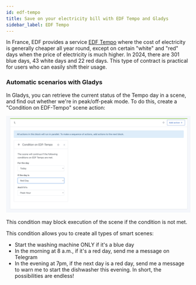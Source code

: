 ```yaml
---
id: edf-tempo
title: Save on your electricity bill with EDF Tempo and Gladys
sidebar_label: EDF Tempo
---
```


In France, EDF provides a service [EDF Tempo](https://particulier.edf.fr/fr/accueil/gestion-contrat/options/tempo.html) where the cost of electricity is generally cheaper all year round, except on certain "white" and "red" days when the price of electricity is much higher.
In 2024, there are 301 blue days, 43 white days and 22 red days.
This type of contract is practical for users who can easily shift their usage.

### Automatic scenarios with Gladys

In Gladys, you can retrieve the current status of the Tempo day in a scene, and find out whether we're in peak/off-peak mode.
To do this, create a "Condition on EDF-Tempo" scene action:

![EDF Tempo scenes](../../static/img/docs/en/scenes/edf-tempo/edf-tempo-scenes.png)

This condition may block execution of the scene if the condition is not met.

This condition allows you to create all types of smart scenes:

- Start the washing machine ONLY if it's a blue day
- In the morning at 8 a.m., if it's a red day, send me a message on Telegram
- In the evening at 7pm, if the next day is a red day, send me a message to warn me to start the dishwasher this evening.
  In short, the possibilities are endless!
